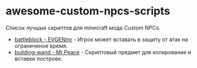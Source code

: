 # awesome-custom-npcs-scripts
Список лучшых скриптов для minecraft мода Custom NPCs.

- [battleblock - EVGENmr](/scripts/battleblock) - Игрок может вставать в защиту от атак на ограниченое время.
- [building-wand - Mr.Peace](/scripts/building-wand) - Скриптовый предмет для копирование и вставки построек.
